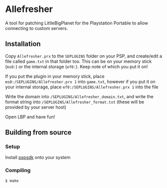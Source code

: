 # Allefresher

A tool for patching LittleBigPlanet for the Playstation Portable to allow connecting to custom servers.

## Installation

Copy `Allefresher.prx` to the `SEPLUGINS` folder on your PSP, and create/edit a file called `game.txt` in that folder too. This can be on your memory stick (`ms0:`) or the internal storage (`ef0:`). Keep note of which you put it on!

If you put the plugin in your memory stick, place `ms0:/SEPLUGINS/Allefresher.prx 1` into `game.txt`, however if you put it on your internal storage, place `ef0:/SEPLUGINS/Allefresher.prx 1` into the file

Write the domain into `/SEPLUGINS/Allefresher_domain.txt`, and write the format string into `/SEPLUGINS/Allefresher_format.txt` (these will be provided by your server host)

Open LBP and have fun!

## Building from source

### Setup

Install [pspsdk](https://pspdev.github.io/pspsdk/) onto your system

### Compiling

`$ make`
